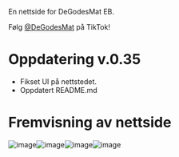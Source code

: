 En nettside for DeGodesMat EB. 

Følg [@DeGodesMat](https://www.tiktok.com/@degodesmat) på TikTok!

# Oppdatering v.0.35
- Fikset UI på nettstedet.
- Oppdatert README.md 

# Fremvisning av nettside 
![image](https://github.com/user-attachments/assets/3597654f-83ce-4a16-8d09-25acda383701)![image](https://github.com/user-attachments/assets/a4f2ae5c-b7d3-484b-bb48-a136b6135ecb)![image](https://github.com/user-attachments/assets/42ca6560-64f6-4418-b616-319cdfd7ba88)![image](https://github.com/user-attachments/assets/38495701-2415-453a-96eb-f1006304c51e)
